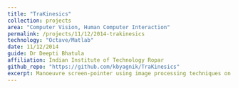 ```yaml
---
title: "TraKinesics"
collection: projects
area: "Computer Vision, Human Computer Interaction"
permalink: /projects/11/12/2014-trakinesics
technology: "Octave/Matlab"
date: 11/12/2014
guide: Dr Deepti Bhatula
affiliation: Indian Institute of Technology Ropar
github_repo: "https://github.com/kbyagnik/TraKinesics"
excerpt: Manoeuvre screen-pointer using image processing techniques on hand-gestures from a webcam feed.
---
```

